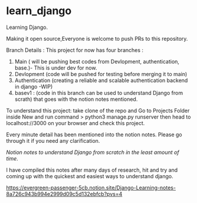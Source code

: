 
# learn_django
Learning Django.

Making it open source,Everyone is welcome to push PRs to this repository. 


Branch Details : 
This project for now has four branches : 
1. Main ( will be pushing best codes from Devlopment, authentication, base.)- This is under dev for now. 
2. Devlopment (code will be pushed for testing before merging it to main)
3. Authentication (creating a reliable and scalable authentication backend in django -WIP)
4. basev1 : (code in this branch can be used to understand Django from scrath) that goes with the notion notes mentioned. 

To understand this project:
take clone of the repo 
and Go to Projects Folder inside New 
and run command > python3 manage.py runserver
then head to localhost://3000 on your browser and check this project. 

Every minute detail has been mentioned into the notion notes. Please go through it if you need any clarification. 


*Notion notes to understand Django from scratch in the least amount of time*. 

I have compiled this notes after many days of research, hit and try and coming up with the quickest and easiest ways to understand django. 

https://evergreen-passenger-5cb.notion.site/Django-Learning-notes-8a726c943b994e2999d09c5d132ebfcb?pvs=4

